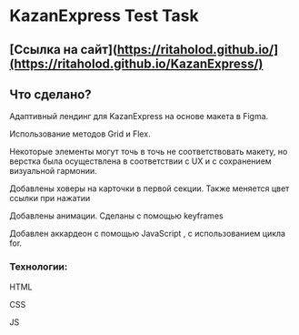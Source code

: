 # KazanExpress Test Task

## [Ссылка на сайт](https://ritaholod.github.io/](https://ritaholod.github.io/KazanExpress/)

## Что сделано?

Адаптивный лендинг для KazanExpress на основе макета в Figma.

Использование методов Grid и Flex.

Некоторые элементы могут точь в точь не соответствовать макету, но верстка была осуществлена в соответствии с UX и с сохранением визуальной гармонии.

Добавлены ховеры на карточки в первой секции. Также меняется цвет ссылки при нажатии

Добавлены анимации. Сделаны с помощью keyframes

Добавлен аккардеон с помощью JavaScript , с использованием цикла for.

### Технологии:
HTML

CSS

JS
